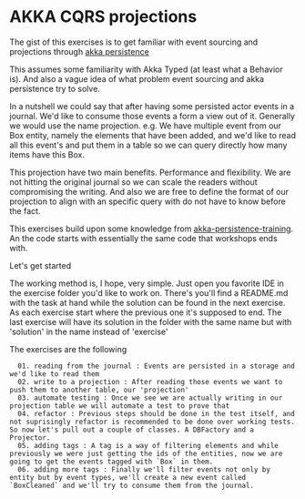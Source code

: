 # AKKA CQRS projections
The gist of this exercises is to get familiar with event sourcing and projections through [akka persistence](https://doc.akka.io/docs/akka/current/typed/persistence.html)

This assumes some familiarity with Akka Typed (at least what a Behavior is). And also a vague idea of what problem event sourcing and akka persistence try to solve.

In a nutshell we could say that after having some persisted actor events in a journal. We'd like to consume those events
a form a view out of it. Generally we would use the name projection. e.g. We have multiple event from our Box entity, 
namely the elements that have been added, and we'd like to read all this event's and put them in a table so we can
query directly how many items have this Box. 

This projection have two main benefits. Performance and flexibility. We are not hitting the original journal so we can scale the readers without compromising the writing. And also we are free to define the format of our projection to align with an specific query with do not have to know before the fact.  

This exercises build upon some knowledge from [akka-persistence-training](https://github.com/franciscolopezsancho/akka-persistence-training/). An the code starts with essentially the same code that workshops ends with. 

Let's get started


The working method is, I hope, very simple. Just open you favorite IDE in the exercise folder you'd like to work
on. There's you'll find a README.md with the task at hand while the solution can be found in the next exercise. As each
exercise start where the previous one it's supposed to end. The last exercise will have its solution in
the folder with the same name but with 'solution' in the name instead of 'exercise'

The exercises are the following

      01. reading from the journal : Events are persisted in a storage and we'd like to read them
      02. write to a projection : After reading those events we want to push them to another table, our 'projection'
      03. automate testing : Once we see we are actually writing in our projection table we will automate a test to prove that
      04. refactor : Previous steps should be done in the test itself, and not suprisingly refactor is recommended to be done over working tests. So now let's pull out a couple of classes. A DBFactory and a Projector.
      05. adding tags : A tag is a way of filtering elements and while previously we were just getting the ids of the entities, now we are going to get the events tagged with `Box` in them.
      06. adding more tags : Finally we'll filter events not only by entity but by event types, we'll create a new event called `BoxCleaned` and we'll try to consume them from the journal.
